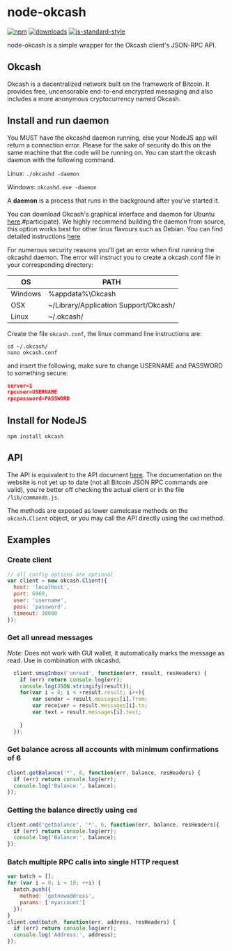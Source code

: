 # node-okcash
[![npm][npm-image]][npm-url]
[![downloads][downloads-image]][downloads-url]
[![js-standard-style][standard-image]][standard-url]

[travis-image]: https://travis-ci.org/okcashpro/node-okcash.svg?branch=master
[travis-url]: https://travis-ci.org/okcashpro/node-okcash

[npm-image]: https://img.shields.io/npm/v/okcash.svg?style=flat
[npm-url]: https://npmjs.org/package/okcash

[downloads-image]: https://img.shields.io/npm/dm/okcash.svg?style=flat
[downloads-url]: https://npmjs.org/package/okcash

[standard-image]: https://img.shields.io/badge/code%20style-standard-brightgreen.svg?style=flat
[standard-url]: http://standardjs.com

node-okcash is a simple wrapper for the Okcash client's JSON-RPC API.

## Okcash
Okcash is a decentralized network built on the framework of Bitcoin. It provides free, uncensorable end-to-end encrypted messaging and also includes a more anonymous cryptocurrency named Okcash.

## Install and run daemon

You MUST have the okcashd daemon running, else your NodeJS app will return a connection error. Please for the sake of security do this on the same machine that the code will be running on. You can start the okcash daemon with the following command.

Linux:
`./okcashd -daemon`

Windows:
`okcashd.exe -daemon`

A **daemon** is a process that runs in the background after you've started it.

You can download Okcash's graphical interface and daemon for Ubuntu [here](https://okcash.co/gettingstarted).#participate).
We highly recommend building the daemon from source, this option works best for other linux flavours such as Debian. You can find detailed instructions [here](https://okcash.co#linux-daemon-from-source-okcashd)

For numerous security reasons you'll get an error when first running the okcashd daemon. The error will instruct you to create a okcash.conf file in your corresponding directory:

OS | PATH
------------ | -------------
Windows | %appdata%\Okcash
OSX  | ~/Library/Application Support/Okcash/
Linux  | ~/.okcash/

Create the file `okcash.conf`, the linux command line instructions are:
```shell
cd ~/.okcash/
nano okcash.conf
```

and insert the following, make sure to change USERNAME and PASSWORD to something secure:
```json
server=1
rpcuser=USERNAME
rpcpassword=PASSWORD
```
## Install for NodeJS

`npm install okcash`

## API
The API is equivalent to the API document [here](https://okcash.co/#participate).
The documentation on the website is not yet up to date (not all Bitcoin JSON RPC commands are valid), you're better off checking the actual client or in the file `/lib/commands.js`.

The methods are exposed as lower camelcase methods on the `okcash.Client`
object, or you may call the API directly using the `cmd` method.

## Examples

### Create client
```js
// all config options are optional
var client = new okcash.Client({
  host: 'localhost',
  port: 6969,
  user: 'username',
  pass: 'password',
  timeout: 30000
});
```

### Get all unread messages
*Note:* Does not work with GUI wallet, it automatically marks the message as read. Use in combination with okcashd.
```js
  client.smsgInbox('unread', function(err, result, resHeaders) {
    if (err) return console.log(err);
    console.log(JSON.stringify(result));
    for(var i = 0; i < +result.result; i++){
        var sender = result.messages[i].from;
        var receiver = result.messages[i].to;
        var text = result.messages[i].text;
    
    }
  });
```

### Get balance across all accounts with minimum confirmations of 6

```js
client.getBalance('*', 6, function(err, balance, resHeaders) {
  if (err) return console.log(err);
  console.log('Balance:', balance);
});
```
### Getting the balance directly using `cmd`

```js
client.cmd('getbalance', '*', 6, function(err, balance, resHeaders){
  if (err) return console.log(err);
  console.log('Balance:', balance);
});
```

### Batch multiple RPC calls into single HTTP request

```js
var batch = [];
for (var i = 0; i < 10; ++i) {
  batch.push({
    method: 'getnewaddress',
    params: ['myaccount']
  });
}
client.cmd(batch, function(err, address, resHeaders) {
  if (err) return console.log(err);
  console.log('Address:', address);
});
```

